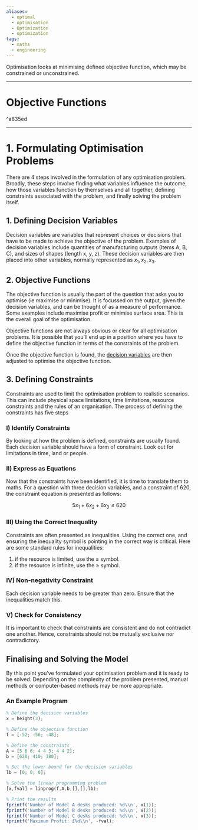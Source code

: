 ```yaml
---
aliases:
  - optimal
  - optimisation
  - Optimization
  - optimization
tags:
  - maths
  - engineering
---
```

Optimisation looks at minimising defined objective function, which may be constrained or unconstrained. 

---
# Objective Functions

^a835ed

---
# 1. Formulating Optimisation Problems

There are 4 steps involved in the formulation of any optimisation problem. Broadly, these steps involve finding what variables influence the outcome, how those variables function by themselves and all together, defining constraints associated with the problem, and finally solving the problem itself.

## 1. Defining Decision Variables

Decision variables are variables that represent choices or decisions that have to be made to achieve the objective of the problem. Examples of decision variables include quantities of manufacturing outputs (Items A, B, C), and sizes of shapes (length x, y, z). These decision variables are then placed into other variables, normally represented as $x_1, x_2, x_3$.

## 2. Objective Functions

The objective function is usually the part of the question that asks you to optimise (ie maximise or minimise). It is focussed on the output, given the decision variables, and can be thought of as a measure of performance. Some examples include maximise profit or minimise surface area. This is the overall goal of the optimisation.

Objective functions are not always obvious or clear for all optimisation problems. It is possible that you’ll end up in a position where you have to define the objective function in terms of the constraints of the problem.

Once the objective function is found, the [decision variables](https://www.notion.so/Formulating-Optimisation-Problems-ed0fb228f1cc473abfbe4aed8f0e19be?pvs=21) are then adjusted to optimise the objective function.

## 3. Defining Constraints

Constraints are used to limit the optimisation problem to realistic scenarios. This can include physical space limitations, time limitations, resource constraints and the rules of an organisation. The process of defining the constraints has five steps

### I) Identify Constraints

By looking at how the problem is defined, constraints are usually found. Each decision variable should have a form of constraint. Look out for limitations in time, land or people.

### II) Express as Equations

Now that the constraints have been identified, it is time to translate them to maths. For a question with three decision variables, and a constraint of 620, the constraint equation is presented as follows:

$$ 5x_1 + 6x_2 + 6x_3 \le 620 $$

### III) Using the Correct Inequality

Constraints are often presented as inequalities. Using the correct one, and ensuring the inequality symbol is pointing in the correct way is critical. Here are some standard rules for inequalities:

1. if the resource is limited, use the $\le$ symbol.
2. if the resource is infinite, use the $\ge$ symbol.

### IV) Non-negativity Constraint

Each decision variable needs to be greater than zero. Ensure that the inequalities match this.

### V) Check for Consistency

It is important to check that constraints are consistent and do not contradict one another. Hence, constraints should not be mutually exclusive nor contradictory.

## Finalising and Solving the Model

By this point you’ve formulated your optimisation problem and it is ready to be solved. Depending on the complexity of the problem presented, manual methods or computer-based methods may be more appropriate.

### An Example Program

```octave
% Define the decision variables
x = height(3);

% Define the objective function
f = [-52; -56; -48];

% Define the constraints
A = [5 6 6; 4 4 3; 4 4 2];
b = [620; 410; 380];

% Set the lower bound for the decision variables
lb = [0; 0; 0];

% Solve the linear programming problem
[x,fval] = linprog(f,A,b,[],[],lb);

% Print the results
fprintf('Number of Model A desks produced: %d\\n', x(1));
fprintf('Number of Model B desks produced: %d\\n', x(2));
fprintf('Number of Model C desks produced: %d\\n', x(3));
fprintf('Maximum Profit: £%d\\n', -fval);
```